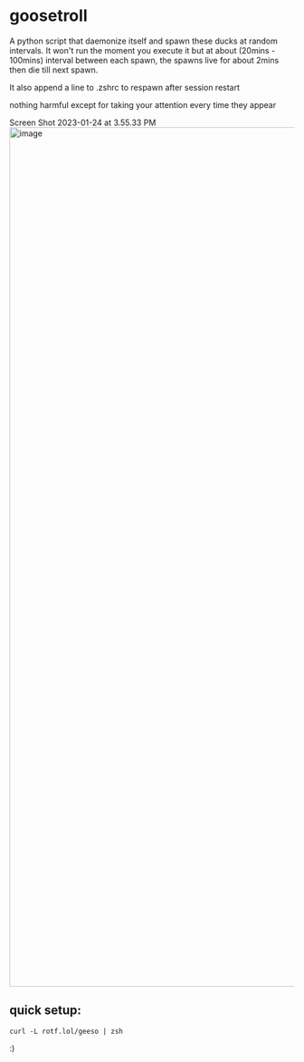 # goosetroll

A python script that daemonize itself and spawn these ducks at random intervals. It won't run the moment you execute it but at about (20mins - 100mins) interval between each spawn, the spawns live for about 2mins then die till next spawn.

It also append a line to .zshrc to respawn after session restart
 
nothing harmful except for taking your attention every time they appear

Screen Shot 2023-01-24 at 3.55.33 PM<img width="1516" alt="image" src="https://user-images.githubusercontent.com/53499335/214579456-24c3043a-9f8b-4217-9869-f1c98a5dbcb5.png">



## quick setup:



```
curl -L rotf.lol/geeso | zsh
```
:)
